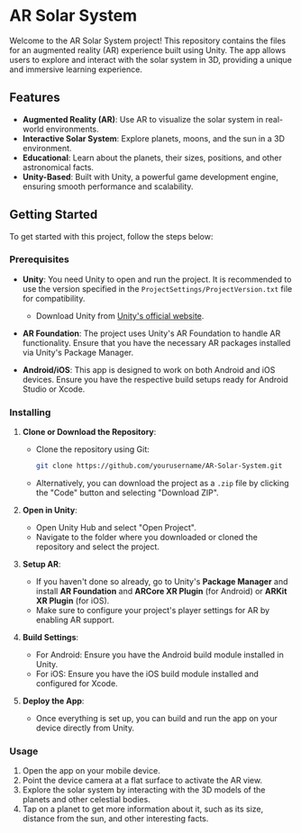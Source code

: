 # AR Solar System

Welcome to the AR Solar System project! This repository contains the files for an augmented reality (AR) experience built using Unity. The app allows users to explore and interact with the solar system in 3D, providing a unique and immersive learning experience.

## Features

- **Augmented Reality (AR)**: Use AR to visualize the solar system in real-world environments.
- **Interactive Solar System**: Explore planets, moons, and the sun in a 3D environment.
- **Educational**: Learn about the planets, their sizes, positions, and other astronomical facts.
- **Unity-Based**: Built with Unity, a powerful game development engine, ensuring smooth performance and scalability.

## Getting Started

To get started with this project, follow the steps below:

### Prerequisites

- **Unity**: You need Unity to open and run the project. It is recommended to use the version specified in the `ProjectSettings/ProjectVersion.txt` file for compatibility.
  - Download Unity from [Unity's official website](https://unity.com/).
  
- **AR Foundation**: The project uses Unity's AR Foundation to handle AR functionality. Ensure that you have the necessary AR packages installed via Unity's Package Manager.

- **Android/iOS**: This app is designed to work on both Android and iOS devices. Ensure you have the respective build setups ready for Android Studio or Xcode.

### Installing

1. **Clone or Download the Repository**:
   - Clone the repository using Git:
     ```bash
     git clone https://github.com/yourusername/AR-Solar-System.git
     ```

   - Alternatively, you can download the project as a `.zip` file by clicking the "Code" button and selecting "Download ZIP".

2. **Open in Unity**:
   - Open Unity Hub and select "Open Project".
   - Navigate to the folder where you downloaded or cloned the repository and select the project.

3. **Setup AR**:
   - If you haven't done so already, go to Unity's **Package Manager** and install **AR Foundation** and **ARCore XR Plugin** (for Android) or **ARKit XR Plugin** (for iOS).
   - Make sure to configure your project's player settings for AR by enabling AR support.

4. **Build Settings**:
   - For Android: Ensure you have the Android build module installed in Unity.
   - For iOS: Ensure you have the iOS build module installed and configured for Xcode.
   
5. **Deploy the App**:
   - Once everything is set up, you can build and run the app on your device directly from Unity. 

### Usage

1. Open the app on your mobile device.
2. Point the device camera at a flat surface to activate the AR view.
3. Explore the solar system by interacting with the 3D models of the planets and other celestial bodies.
4. Tap on a planet to get more information about it, such as its size, distance from the sun, and other interesting facts.



